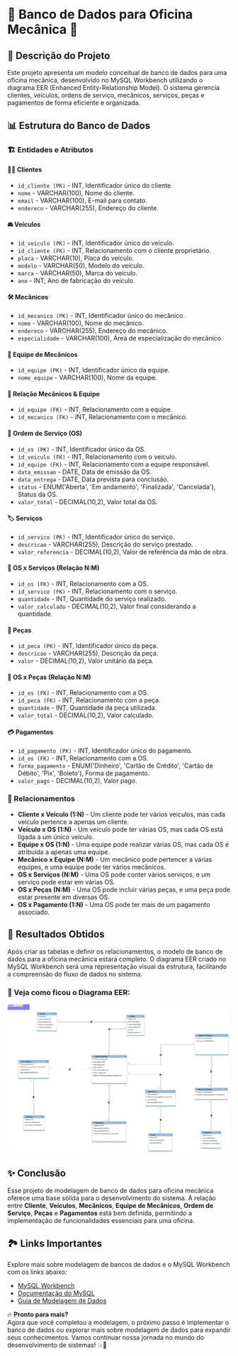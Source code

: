 # 🚗 Banco de Dados para Oficina Mecânica 🔧

## 📌 Descrição do Projeto

Este projeto apresenta um modelo conceitual de banco de dados para uma oficina mecânica, desenvolvido no MySQL Workbench utilizando o diagrama EER (Enhanced Entity-Relationship Model). O sistema gerencia clientes, veículos, ordens de serviço, mecânicos, serviços, peças e pagamentos de forma eficiente e organizada.

## 📊 Estrutura do Banco de Dados

### 🏗️ Entidades e Atributos

#### 🧑‍💼 Clientes

- `id_cliente (PK)` - INT, Identificador único do cliente.
- `nome` - VARCHAR(100), Nome do cliente.
- `email` - VARCHAR(100), E-mail para contato.
- `endereco` - VARCHAR(255), Endereço do cliente.

#### 🚘 Veículos

- `id_veiculo (PK)` - INT, Identificador único do veículo.
- `id_cliente (FK)` - INT, Relacionamento com o cliente proprietário.
- `placa` - VARCHAR(10), Placa do veículo.
- `modelo` - VARCHAR(50), Modelo do veículo.
- `marca` - VARCHAR(50), Marca do veículo.
- `ano` - INT, Ano de fabricação do veículo.

#### 🛠️ Mecânicos

- `id_mecanico (PK)` - INT, Identificador único do mecânico.
- `nome` - VARCHAR(100), Nome do mecânico.
- `endereco` - VARCHAR(255), Endereço do mecânico.
- `especialidade` - VARCHAR(100), Área de especialização do mecânico.

#### 👥 Equipe de Mecânicos

- `id_equipe (PK)` - INT, Identificador único da equipe.
- `nome_equipe` - VARCHAR(100), Nome da equipe.

#### 🔗 Relação Mecânicos & Equipe

- `id_equipe (FK)` - INT, Relacionamento com a equipe.
- `id_mecanico (FK)` - INT, Relacionamento com o mecânico.

#### 📄 Ordem de Serviço (OS)

- `id_os (PK)` - INT, Identificador único da OS.
- `id_veiculo (FK)` - INT, Relacionamento com o veículo.
- `id_equipe (FK)` - INT, Relacionamento com a equipe responsável.
- `data_emissao` - DATE, Data de emissão da OS.
- `data_entrega` - DATE, Data prevista para conclusão.
- `status` - ENUM('Aberta', 'Em andamento', 'Finalizada', 'Cancelada'), Status da OS.
- `valor_total` - DECIMAL(10,2), Valor total da OS.

#### 🏷️ Serviços

- `id_servico (PK)` - INT, Identificador único do serviço.
- `descricao` - VARCHAR(255), Descrição do serviço prestado.
- `valor_referencia` - DECIMAL(10,2), Valor de referência da mão de obra.

#### 🔄 OS x Serviços (Relação N:M)

- `id_os (FK)` - INT, Relacionamento com a OS.
- `id_servico (FK)` - INT, Relacionamento com o serviço.
- `quantidade` - INT, Quantidade do serviço realizado.
- `valor_calculado` - DECIMAL(10,2), Valor final considerando a quantidade.

#### 🔩 Peças

- `id_peca (PK)` - INT, Identificador único da peça.
- `descricao` - VARCHAR(255), Descrição da peça.
- `valor` - DECIMAL(10,2), Valor unitário da peça.

#### 🔗 OS x Peças (Relação N:M)

- `id_os (FK)` - INT, Relacionamento com a OS.
- `id_peca (FK)` - INT, Relacionamento com a peça.
- `quantidade` - INT, Quantidade da peça utilizada.
- `valor_total` - DECIMAL(10,2), Valor calculado.

#### 💳 Pagamentos

- `id_pagamento (PK)` - INT, Identificador único do pagamento.
- `id_os (FK)` - INT, Relacionamento com a OS.
- `forma_pagamento` - ENUM('Dinheiro', 'Cartão de Crédito', 'Cartão de Débito', 'Pix', 'Boleto'), Forma de pagamento.
- `valor_pago` - DECIMAL(10,2), Valor pago.

### 🔄 Relacionamentos

- **Cliente x Veículo (1:N)** - Um cliente pode ter vários veículos, mas cada veículo pertence a apenas um cliente.
- **Veículo x OS (1:N)** - Um veículo pode ter várias OS, mas cada OS está ligada a um único veículo.
- **Equipe x OS (1:N)** - Uma equipe pode realizar várias OS, mas cada OS é atribuída a apenas uma equipe.
- **Mecânico x Equipe (N:M)** - Um mecânico pode pertencer a várias equipes, e uma equipe pode ter vários mecânicos.
- **OS x Serviços (N:M)** - Uma OS pode conter vários serviços, e um serviço pode estar em várias OS.
- **OS x Peças (N:M)** - Uma OS pode incluir várias peças, e uma peça pode estar presente em diversas OS.
- **OS x Pagamento (1:N)** - Uma OS pode ter mais de um pagamento associado.

<p>

## 🎯 Resultados Obtidos

Após criar as tabelas e definir os relacionamentos, o modelo de banco de dados para a oficina mecânica estará completo. O diagrama EER criado no MySQL Workbench será uma representação visual da estrutura, facilitando a compreensão do fluxo de dados no sistema.

### 👀 Veja como ficou o Diagrama EER:
![Diagrama EER](assets/img/Oficina_eer.png)

## ✨ Conclusão

Esse projeto de modelagem de banco de dados para oficina mecânica oferece uma base sólida para o desenvolvimento do sistema. A relação entre **Cliente**, **Veículos**, **Mecânicos**, **Equipe de Mecânicos**, **Ordem de Serviço**, **Peças** e **Pagamentos** está bem definida, permitindo a implementação de funcionalidades essenciais para uma oficina.

## 🏞️ Links Importantes

Explore mais sobre modelagem de bancos de dados e o MySQL Workbench com os links abaixo:

- [MySQL Workbench](https://dev.mysql.com/downloads/workbench/)
- [Documentação do MySQL](https://dev.mysql.com/doc/)
- [Guia de Modelagem de Dados](https://www.lucidchart.com/pages/pt/modelo-entidade-relacionamento)

<p>

🔥 **Pronto para mais?**  
Agora que você completou a modelagem, o próximo passo é implementar o banco de dados ou explorar mais sobre modelagem de dados para expandir seus conhecimentos. Vamos continuar nossa jornada no mundo do desenvolvimento de sistemas! 💥🚀

